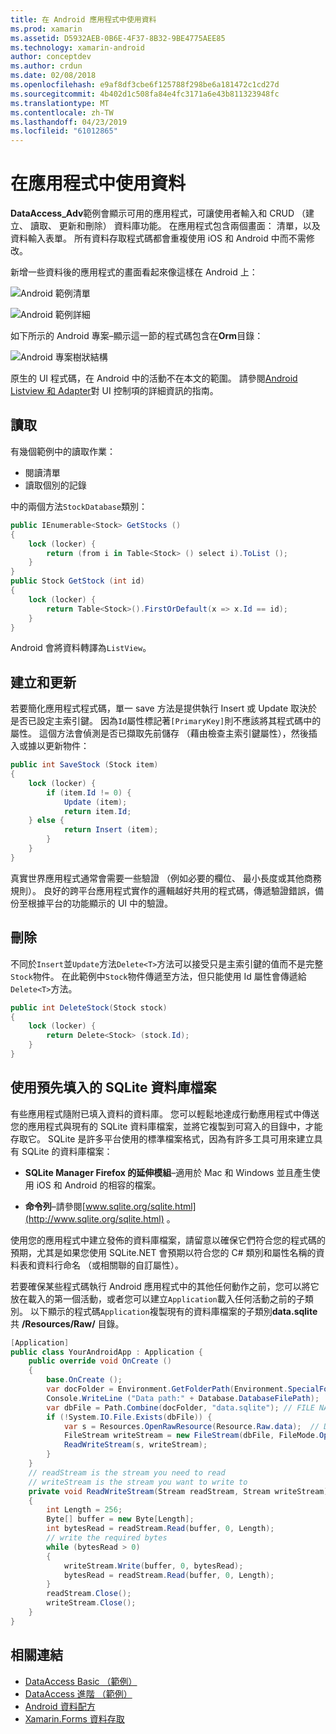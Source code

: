 ```yaml
---
title: 在 Android 應用程式中使用資料
ms.prod: xamarin
ms.assetid: D5932AEB-0B6E-4F37-8B32-9BE4775AEE85
ms.technology: xamarin-android
author: conceptdev
ms.author: crdun
ms.date: 02/08/2018
ms.openlocfilehash: e9af8df3cbe6f125788f298be6a181472c1cd27d
ms.sourcegitcommit: 4b402d1c508fa84e4fc3171a6e43b811323948fc
ms.translationtype: MT
ms.contentlocale: zh-TW
ms.lasthandoff: 04/23/2019
ms.locfileid: "61012865"
---
```

# <a name="using-data-in-an-app"></a>在應用程式中使用資料

**DataAccess_Adv**範例會顯示可用的應用程式，可讓使用者輸入和 CRUD （建立、 讀取、 更新和刪除） 資料庫功能。 在應用程式包含兩個畫面： 清單，以及資料輸入表單。 所有資料存取程式碼都會重複使用 iOS 和 Android 中而不需修改。

新增一些資料後的應用程式的畫面看起來像這樣在 Android 上：

![Android 範例清單](using-data-in-an-app-images/image11.png "Android 範例清單")

![Android 範例詳細](using-data-in-an-app-images/image12.png "Android 範例詳細資料")

如下所示的 Android 專案&ndash;顯示這一節的程式碼包含在**Orm**目錄：

![Android 專案樹狀結構](using-data-in-an-app-images/image14.png "Android 專案樹狀結構")

原生的 UI 程式碼，在 Android 中的活動不在本文的範圍。 請參閱[Android Listview 和 Adapter](~/android/user-interface/layouts/list-view/index.md)對 UI 控制項的詳細資訊的指南。

## <a name="read"></a>讀取

有幾個範例中的讀取作業：

-  閱讀清單
-  讀取個別的記錄

中的兩個方法`StockDatabase`類別：

```csharp
public IEnumerable<Stock> GetStocks ()
{
    lock (locker) {
        return (from i in Table<Stock> () select i).ToList ();
    }
}
public Stock GetStock (int id)
{
    lock (locker) {
        return Table<Stock>().FirstOrDefault(x => x.Id == id);
    }
}
```

Android 會將資料轉譯為`ListView`。

## <a name="create-and-update"></a>建立和更新

若要簡化應用程式程式碼，單一 save 方法是提供執行 Insert 或 Update 取決於是否已設定主索引鍵。 因為`Id`屬性標記著`[PrimaryKey]`則不應該將其程式碼中的屬性。 這個方法會偵測是否已擷取先前儲存 （藉由檢查主索引鍵屬性），然後插入或據以更新物件：

```csharp
public int SaveStock (Stock item)
{
    lock (locker) {
        if (item.Id != 0) {
            Update (item);
            return item.Id;
    } else {
            return Insert (item);
        }
    }
}
```

真實世界應用程式通常會需要一些驗證 （例如必要的欄位、 最小長度或其他商務規則）。 良好的跨平台應用程式實作的邏輯越好共用的程式碼，傳遞驗證錯誤，備份至根據平台的功能顯示的 UI 中的驗證。

## <a name="delete"></a>刪除

不同於`Insert`並`Update`方法`Delete<T>`方法可以接受只是主索引鍵的值而不是完整`Stock`物件。 在此範例中`Stock`物件傳遞至方法，但只能使用 Id 屬性會傳遞給`Delete<T>`方法。

```csharp
public int DeleteStock(Stock stock)
{
    lock (locker) {
        return Delete<Stock> (stock.Id);
    }
}
```

## <a name="using-a-pre-populated-sqlite-database-file"></a>使用預先填入的 SQLite 資料庫檔案

有些應用程式隨附已填入資料的資料庫。 您可以輕鬆地達成行動應用程式中傳送您的應用程式與現有的 SQLite 資料庫檔案，並將它複製到可寫入的目錄中，才能存取它。 SQLite 是許多平台使用的標準檔案格式，因為有許多工具可用來建立具有 SQLite 的資料庫檔案：

-   **SQLite Manager Firefox 的延伸模組**&ndash;適用於 Mac 和 Windows 並且產生使用 iOS 和 Android 的相容的檔案。

-   **命令列**&ndash;請參閱[www.sqlite.org/sqlite.html](http://www.sqlite.org/sqlite.html) 。

使用您的應用程式中建立發佈的資料庫檔案，請留意以確保它們符合您的程式碼的預期，尤其是如果您使用 SQLite.NET 會預期以符合您的 C# 類別和屬性名稱的資料表和資料行命名 （或相關聯的自訂屬性）。

若要確保某些程式碼執行 Android 應用程式中的其他任何動作之前，您可以將它放在載入的第一個活動，或者您可以建立`Application`載入任何活動之前的子類別。 以下顯示的程式碼`Application`複製現有的資料庫檔案的子類別**data.sqlite**共 **/Resources/Raw/** 目錄。

```csharp
[Application]
public class YourAndroidApp : Application {
    public override void OnCreate ()
    {
        base.OnCreate ();
        var docFolder = Environment.GetFolderPath(Environment.SpecialFolder.Personal);
        Console.WriteLine ("Data path:" + Database.DatabaseFilePath);
        var dbFile = Path.Combine(docFolder, "data.sqlite"); // FILE NAME TO USE WHEN COPIED
        if (!System.IO.File.Exists(dbFile)) {
            var s = Resources.OpenRawResource(Resource.Raw.data);  // DATA FILE RESOURCE ID
            FileStream writeStream = new FileStream(dbFile, FileMode.OpenOrCreate, FileAccess.Write);
            ReadWriteStream(s, writeStream);
        }
    }
    // readStream is the stream you need to read
    // writeStream is the stream you want to write to
    private void ReadWriteStream(Stream readStream, Stream writeStream)
    {
        int Length = 256;
        Byte[] buffer = new Byte[Length];
        int bytesRead = readStream.Read(buffer, 0, Length);
        // write the required bytes
        while (bytesRead > 0)
        {
            writeStream.Write(buffer, 0, bytesRead);
            bytesRead = readStream.Read(buffer, 0, Length);
        }
        readStream.Close();
        writeStream.Close();
    }
}
```


## <a name="related-links"></a>相關連結

- [DataAccess Basic （範例）](https://github.com/xamarin/mobile-samples/tree/master/DataAccess/Basic)
- [DataAccess 進階 （範例）](https://github.com/xamarin/mobile-samples/tree/master/DataAccess/Advanced)
- [Android 資料配方](https://github.com/xamarin/recipes/tree/master/Recipes/android/data)
- [Xamarin.Forms 資料存取](~/xamarin-forms/app-fundamentals/databases.md)
